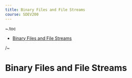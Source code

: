 ```yaml
---
title: Binary Files and File Streams
course: SDEV200
---
```


~.toc

- [Binary Files and File Streams](#binary-files-and-file-streams)

/~

# Binary Files and File Streams
